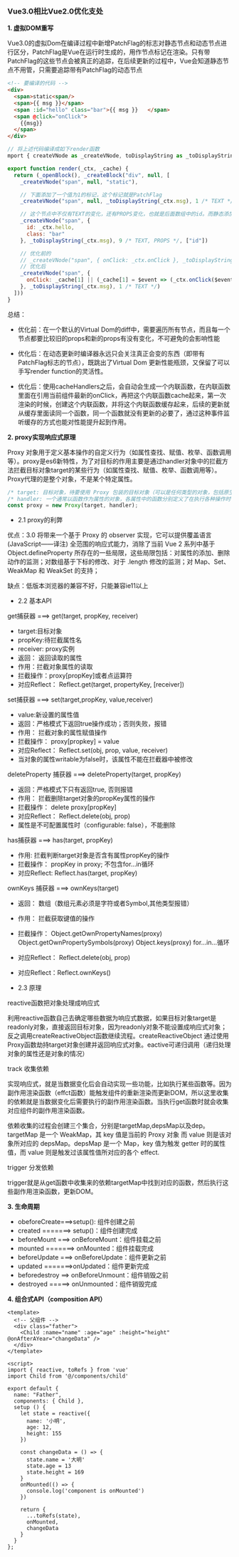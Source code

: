 
### Vue3.0相比Vue2.0优化支处

**1. 虚拟DOM重写**

Vue3.0的虚拟Dom在编译过程中新增PatchFlag的标志对静态节点和动态节点进行区分，PatchFlag是Vue在运行时生成的，用作节点标记在渲染。只有带PatchFlag的这些节点会被真正的追踪，在后续更新的过程中，Vue会知道静态节点不用管，只需要追踪带有PatchFlag的动态节点

```html
<!-- 要编译的代码 -->
<div>
  <span>static<span/>
  <span>{{ msg }}</span>
  <span :id="hello" class="bar">{{ msg }}   </span>
  <span @click="onClick">
    {{msg}}
  </span>
</div>
```
```js
// 将上述代码编译成如下render函数
mport { createVNode as _createVNode, toDisplayString as _toDisplayString, openBlock as _openBlock, createBlock as _createBlock } from "vue"

export function render(_ctx, _cache) {
  return (_openBlock(), _createBlock("div", null, [
    _createVNode("span", null, "static"),

    // 下面添加了一个值为1的标记，这个标记就是PatchFlag
    _createVNode("span", null, _toDisplayString(_ctx.msg), 1 /* TEXT */)

    // 这个节点中不仅有TEXT的变化，还有PROPS变化，也就是后面数组中的id。而静态添加的class: "bar"并没有被添加到追踪中。PatchFlag变成了 9 /* TEXT, PROPS */, ["id"]
    _createVNode("span", {
      id: _ctx.hello,
      class: "bar"
    }, _toDisplayString(_ctx.msg), 9 /* TEXT, PROPS */, ["id"])

    // 优化前的
    // _createVNode("span", { onClick: _ctx.onClick }, _toDisplayString(_ctx.msg), 9 /* TEXT, PROPS */, ["onClick"])
    // 优化后
    _createVNode("span", {
      onClick: _cache[1] || (_cache[1] = $event => (_ctx.onClick($event)))
    }, _toDisplayString(_ctx.msg), 1 /* TEXT */)
  ]))
}
```
总结：

* 优化前：在一个默认的Virtual Dom的diff中，需要遍历所有节点，而且每一个节点都要比较旧的props和新的props有没有变化，不可避免的会影响性能

* 优化后：在动态更新时编译器永远只会关注真正会变的东西（即带有PatchFlag标志的节点），既跳出了Virtual Dom 更新性能瓶颈，又保留了可以手写render function的灵活性。

* 优化后：使用cacheHandlers之后，会自动会生成一个内联函数，在内联函数里面在引用当前组件最新的onClick，再把这个内联函数cache起来，第一次渲染的时候，创建这个内联函数，并将这个内联函数缓存起来，后续的更新就从缓存里面读同一个函数，同一个函数就没有更新的必要了，通过这种事件监听缓存的方式也能对性能提升起到作用。

**2. proxy实现响应式原理**

Proxy 对象用于定义基本操作的自定义行为（如属性查找、赋值、枚举、函数调用等）。proxy是es6新特性，为了对目标的作用主要是通过handler对象中的拦截方法拦截目标对象target的某些行为（如属性查找、赋值、枚举、函数调用等）。Proxy代理的是整个对象，不是某个特定属性。

```js
/* target: 目标对象，待要使用 Proxy 包装的目标对象（可以是任何类型的对象，包括原生数组，函数，甚至另一个代理）。 */
/* handler: 一个通常以函数作为属性的对象，各属性中的函数分别定义了在执行各种操作时代理 proxy 的行为。 */ 
const proxy = new Proxy(target, handler);
```

* 2.1 proxy的利弊

优点：3.0 将带来一个基于 Proxy 的 observer 实现，它可以提供覆盖语言 (JavaScript——译注) 全范围的响应式能力，消除了当前 Vue 2 系列中基于 Object.defineProperty 所存在的一些局限，这些局限包括：对属性的添加、删除动作的监测；对数组基于下标的修改、对于 .length 修改的监测；对 Map、Set、WeakMap 和 WeakSet 的支持；

缺点：低版本浏览器的兼容不好，只能兼容ie11以上

* 2.2 基本API

get捕获器 ===> get(target, propKey, receiver)

  * target:目标对象
  * propKey:待拦截属性名
  * receiver: proxy实例
  * 返回： 返回读取的属性
  * 作用：拦截对象属性的读取
  * 拦截操作：proxy[propKey]或者点运算符
  * 对应Reflect： Reflect.get(target, propertyKey, [receiver])

 set捕获器 ===> set(target,propKey, value,receiver)

  * value:新设置的属性值
  * 返回：严格模式下返回true操作成功；否则失败，报错
  * 作用： 拦截对象的属性赋值操作
  * 拦截操作： proxy[propkey] = value
  * 对应Reflect： Reflect.set(obj, prop, value, receiver)
  * 当对象的属性writable为false时，该属性不能在拦截器中被修改

deleteProperty 捕获器 ===> deleteProperty(target, propKey)
    
  * 返回：严格模式下只有返回true, 否则报错
  * 作用： 拦截删除target对象的propKey属性的操作
  * 拦截操作： delete proxy[propKey]
  * 对应Reflect： Reflect.delete(obj, prop)
  * 属性是不可配置属性时（configurable: false），不能删除

has捕获器 ===> has(target, propKey)

  * 作用: 拦截判断target对象是否含有属性propKey的操作
  * 拦截操作： propKey in proxy; 不包含for…in循环
  * 对应Reflect: Reflect.has(target, propKey)

ownKeys 捕获器 ===> ownKeys(target)
    
  * 返回： 数组（数组元素必须是字符或者Symbol,其他类型报错）
  * 作用： 拦截获取键值的操作
  * 拦截操作： Object.getOwnPropertyNames(proxy)  Object.getOwnPropertySymbols(proxy)  Object.keys(proxy)  for…in…循环
  * 对应Reflect： Reflect.delete(obj, prop)
  * 对应Reflect：Reflect.ownKeys()

* 2.3 原理

reactive函数把对象处理成响应式

利用reactive函数自己去确定哪些数据为响应式数据，如果目标对象target是readonly对象，直接返回目标对象，因为readonly对象不能设置成响应式对象；反之调用createReactiveObject函数继续流程。createReactiveObject 通过使用Proxy函数劫持target对象创建并返回响应式对象。eactive可递归调用（递归处理对象的属性还是对象的情况）

track 收集依赖

实现响应式，就是当数据变化后会自动实现一些功能，比如执行某些函数等。因为副作用渲染函数（effct函数）能触发组件的重新渲染而更新DOM，所以这里收集的依赖就是当数据变化后需要执行的副作用渲染函数。当执行get函数时就会收集对应组件的副作用渲染函数。

依赖收集的过程会创建三个集合，分别是targetMap,depsMap以及dep。targetMap 是一个 WeakMap，其 key 值是当前的 Proxy 对象 而 value 则是该对象所对应的 depsMap。depsMap 是一个 Map，key 值为触发 getter 时的属性值，而 value 则是触发过该属性值所对应的各个 effect.

trigger 分发依赖

trigger就是从get函数中收集来的依赖targetMap中找到对应的函数，然后执行这些副作用渲染函数，更新DOM。

**3. 生命周期**

* obeforeCreate===>setup(): 组件创建之前
* created =======> setup()：组件创建完成
* beforeMount ===> onBeforeMount：组件挂载之前
* mounted =======> onMounted：组件挂载完成
* beforeUpdate ===> onBeforeUpdate：组件更新之前
* updated =======>onUpdated：组件更新完成
* beforedestroy ==> onBeforeUnmount：组件销毁之前
* destroyed =====> onUnmounted：组件销毁完成

**4. 组合式API（composition API）**

```vue
<template>
  <!-- 父组件 -->
  <div class="father">
    <Child :name="name" :age="age" :height="height" @onAfterAYear="changeData" />
  </div>
</template>

<script>
import { reactive, toRefs } from 'vue'
import Child from '@/components/child'

export default {
  name: "Father",
  components: { Child },
  setup () {
    let state = reactive({
      name: '小明',
      age: 12,
      height: 155
    })

    const changeData = () => {
      state.name = '大明'
      state.age = 13
      state.height = 169
    }
    onMounted(() => {
      console.log('component is onMounted')
    })

    return {
      ...toRefs(state),
      onMounted,
      changeData
    }
  }
};
```












